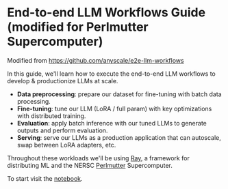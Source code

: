 # End-to-end LLM Workflows Guide (modified for Perlmutter Supercomputer)

Modified from https://github.com/anyscale/e2e-llm-workflows

In this guide, we'll learn how to execute the end-to-end LLM workflows to develop & productionize LLMs at scale.

- **Data preprocessing**: prepare our dataset for fine-tuning with batch data processing.
- **Fine-tuning**: tune our LLM (LoRA / full param) with key optimizations with distributed training.
- **Evaluation**: apply batch inference with our tuned LLMs to generate outputs and perform evaluation.
- **Serving**: serve our LLMs as a production application that can autoscale, swap between LoRA adapters, etc.

Throughout these workloads we'll be using [Ray](https://github.com/ray-project/ray), a framework for distributing ML and the NERSC [Perlmutter](https://docs.nersc.gov/systems/perlmutter/architecture/) Supercomputer.

To start visit the [notebook](Perlmutter_Ray_LLM.ipynb).